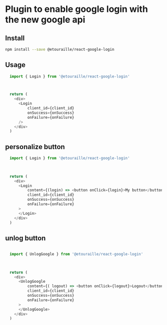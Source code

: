 # Plugin to enable google login with the new google api
## Install
```bash
npm install --save @etouraille/react-google-login
```
## Usage
```javascript
  import { Login } from '@etouraille/react-google-login'
  


  return (
    <div>
      <Login 
          client_id={client_id} 
          onSuccess={onSuccess} 
          onFailure={onFailure}
      />
    </div>
  )
```

## personalize button

```javascript
  import { Login } from '@etouraille/react-google-login'
  

  
  return (
    <div>
      <Login 
          content={(login) => <button onClick={login}>My button</button>}
          client_id={client_id} 
          onSuccess={onSuccess}
          onFailure={onFailure}
      >
      </Login>
    </div>
  )
```

## unlog button

```javascript
  
  import { UnlogGoogle } from '@etouraille/react-google-login'
  

  
  return (
    <div>
      <UnlogGoogle 
          content={( logout) => <button onClick={logout}>Logout</button>} 
          client_id={client_id} 
          onSuccess={onSuccess}
          onFailure={onFailure}
      >
      </UnlogGoogle>
    </div>
  )
```

